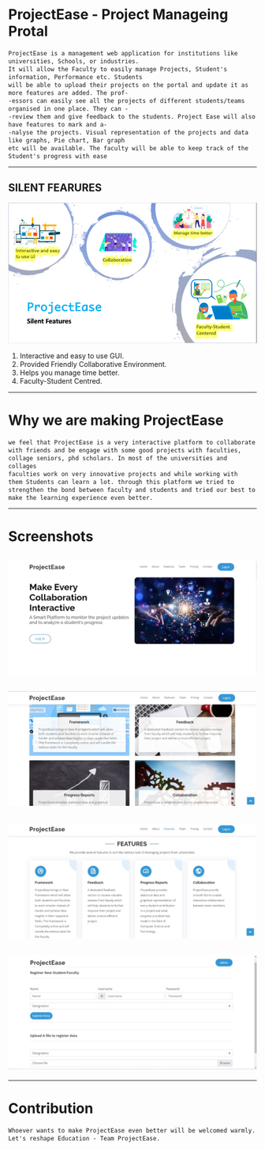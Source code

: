 # ProjectEase - Project Manageing Protal

```
ProjectEase is a management web application for institutions like universities, Schools, or industries.
It will allow the Faculty to easily manage Projects, Student's information, Performance etc. Students
will be able to upload their projects on the portal and update it as more features are added. The prof-
-essors can easily see all the projects of different students/teams organised in one place. They can -
-review them and give feedback to the students. Project Ease will also have features to mark and a-
-nalyse the projects. Visual representation of the projects and data like graphs, Pie chart, Bar graph
etc will be available. The faculty will be able to keep track of the Student's progress with ease
```
---
## SILENT FEARURES
![image](assets/readme_files/Design.png)
1. Interactive and easy to use GUI.
2. Provided Friendly Collaborative Environment.
3. Helps you manage time better.
4. Faculty-Student Centred.


---

# Why we are making ProjectEase
```
we feel that ProjectEase is a very interactive platform to collaborate
with friends and be engage with some good projects with faculties,
collage seniors, phd scholars. In most of the universities and collages
faculties work on very innovative projects and while working with
them Students can learn a lot. through this platform we tried to
strengthen the bond between faculty and students and tried our best to make the learning experience even better.
```

---
# Screenshots
![image](assets/readme_files/ProjectEase_gui_1.jpeg)
---
![image](assets/readme_files/ProjectEase_gui_4.jpeg)
---
![image](assets/readme_files/ProjectEase_gui_3.jpeg)
---
![image](assets/readme_files/admin_page.jpeg)
---

---

# Contribution
```
Whoever wants to make ProjectEase even better will be welcomed warmly.
Let's reshape Education - Team ProjectEase.
```
